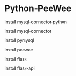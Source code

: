 # Python-PeeWee
install mysql-connector-python

install mysql-connector

install pymysql

install peewee

install flask

install flask-api

